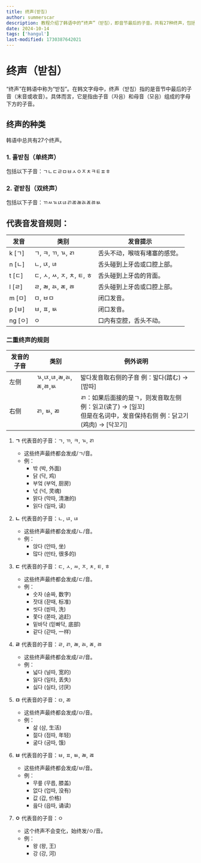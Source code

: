 ```yaml
---
title: 终声(받침)
author: summerscar
description: 教程介绍了韩语中的“终声”（받침），即音节最后的子音。共有27种终声，包括单终声和双终声，并详细解释了不同终声的发音规则和示例。掌握终声的发音对提高韩语口语能力至关重要。
date: 2024-10-14
tags: ['hangul']
last-modified: 1730387642021
---
```


# 终声（받침）

“终声”在韩语中称为“받침”。在韩文字母中，终声（받침）指的是音节中最后的子音（末音或收音）。具体而言，它是指由子音（자음）和母音（모음）组成的字母下方的子音。

## 终声的种类

韩语中总共有27个终声。

### 1. **홀받침（单终声）**
包括以下子音：ㄱㄴㄷㄹㅁㅂㅅㅇㅈㅊㅋㅌㅍㅎ

### 2. **곁받침（双终声）**
包括以下子音：ㄲㅆㄳㄵㄶㄺㄻㄼㄽㄾㅀㅄ

## 代表音发音规则：

| 发音  | 类别                             | 发音提示                                       |
|-------|----------------------------------|------------------------------------------------|
| k   [ㄱ] | ㄱ, ㅋ, ㄲ, ㄳ, ㄺ                 | 舌头不动，喉咙有堵塞的感觉。                   |
| n   [ㄴ] | ㄴ, ㄵ, ㄶ                        | 舌头碰到上牙齿或口腔上部。                     |
| t   [ㄷ] | ㄷ, ㅅ, ㅆ, ㅈ, ㅊ, ㅌ, ㅎ        | 舌头碰到上牙齿的背面。                         |
| l   [ㄹ] | ㄹ, ㄼ, ㄽ, ㄾ, ㅀ                  | 舌头碰到上牙齿或口腔上部。                     |
| m   [ㅁ] | ㅁ, ㅂㅁ                          | 闭口发音。                                     |
| p   [ㅂ] | ㅂ, ㅍ, ㅄ                        | 闭口发音。                                     |
| ng  [ㅇ] | ㅇ                              | 口内有空腔，舌头不动。                         |

### 二重终声的规则

| 发音的子音 | 类别                               | 例外说明                                                                 |
|------------|------------------------------------|--------------------------------------------------------------------------|
| 左侧       | ㄳ,ㄵ,ㄶ,ㄼ,ㄽ,ㄾ,ㅀ,ㅄ | 밟다发音取右侧的子音 例：밟다(踏む) → [밥따]      |
| 右侧       | ㄺ, ㅄ, ㄻ           | ㄺ：如果后面接的是ㄱ，则发音取左侧 例：읽고(读了) → [일꼬]<br/>但是在名词中，发音保持右侧 例：닭고기(鸡肉) → [닥꼬기]     |

1. **ㄱ** 代表音的子音：ㄱ, ㄲ, ㅋ, ㄳ, ㄺ
   - 这些终声最终都会发成/ㄱ/音。
   - 例：
     - <Speak>밖</Speak> (박, 外面)
     - <Speak>닭</Speak> (닥, 鸡)
     - <Speak>부엌</Speak> (부억, 厨房)
     - <Speak>넋</Speak> (넉, 灵魂)
     - <Speak>맑다</Speak> (막따, 清澈的)
     - <Speak>읽다</Speak> (일따, 读)

2. **ㄴ** 代表音的子音：ㄴ, ㄵ, ㄶ
   - 这些终声最终都会发成/ㄴ/音。
   - 例：
     - <Speak>앉다</Speak> (안따, 坐)
     - <Speak>많다</Speak> (만타, 很多的)

3. **ㄷ** 代表音的子音：ㄷ, ㅅ, ㅆ, ㅈ, ㅊ, ㅌ, ㅎ
   - 这些终声最终都会发成/ㄷ/音。
   - 例：
     - <Speak>숫자</Speak> (숟짜, 数字)
     - <Speak>잣대</Speak> (잗때, 标准)
     - <Speak>씻다</Speak> (씯따, 洗)
     - <Speak>쫓다</Speak> (쫃따, 追赶)
     - <Speak>밑바닥</Speak> (믿빠닥, 底部)
     - <Speak>같다</Speak> (갇따, 一样)

4. **ㄹ** 代表音的子音：ㄹ, ㄺ, ㄼ, ㄽ, ㄾ, ㅀ
   - 这些终声最终都会发成/ㄹ/音。
   - 例：
     - <Speak>넓다</Speak> (널따, 宽的)
     - <Speak>잃다</Speak> (일타, 丢失)
     - <Speak>싫다</Speak> (실타, 讨厌)

5. **ㅁ** 代表音的子音：ㅁ, ㄻ
   - 这些终声最终都会发成/ㅁ/音。
   - 例：
     - <Speak>삶</Speak> (삼, 生活)
     - <Speak>젊다</Speak> (점따, 年轻)
     - <Speak>굶다</Speak> (굼따, 饿)

6. **ㅂ** 代表音的子音：ㅂ, ㅍ, ㅄ, ㄼ, ㄿ
   - 这些终声最终都会发成/ㅂ/音。
   - 例：
     - <Speak>무릎</Speak> (무릅, 膝盖)
     - <Speak>없다</Speak> (업따, 没有)
     - <Speak>값</Speak> (갑, 价格)
     - <Speak>읊다</Speak> (읍따, 诵读)

7. **ㅇ** 代表音的子音：ㅇ
   - 这个终声不会变化，始终发/ㅇ/音。
   - 例：
     - <Speak>왕</Speak> (왕, 王)
     - <Speak>강</Speak> (강, 河)
